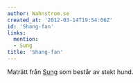 ```yaml
---
author: Wahnstrom.se
created_at: '2012-03-14T19:54:06Z'
id: 'Shang-fan'
links:
  mention:
  - Sung
title: 'Shang-fan'
---
```


Maträtt från [Sung] som består av stekt hund.

  [Sung]: Sung
